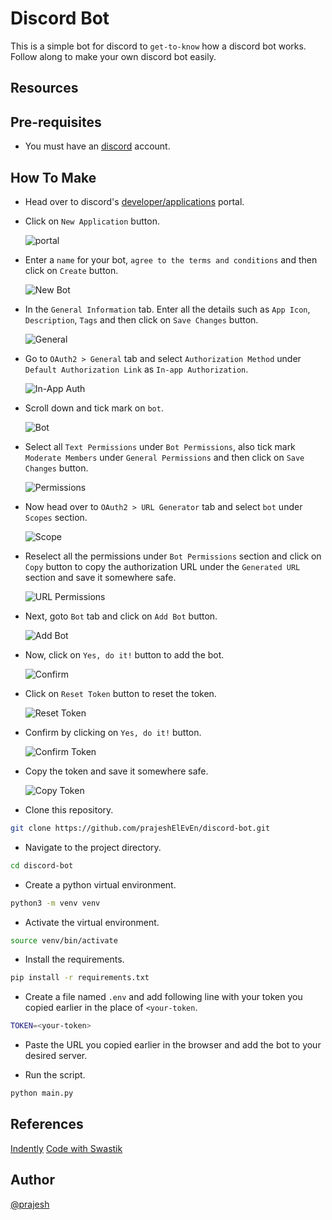 # Discord Bot

This is a simple bot for discord to `get-to-know` how a discord bot works. Follow along to make your own discord bot easily.

## Resources

## Pre-requisites

- You must have an [discord](https://discord.com/) account.

## How To Make

- Head over to discord's [developer/applications](https://discord.com/developers/applications) portal.
- Click on `New Application` button.

    ![portal](./assets/portal.png?raw=true "portal")

- Enter a `name` for your bot, `agree to the terms and conditions` and then click on `Create` button.

    ![New Bot](./assets/new-bot.png?raw=true "New Bot")

- In the `General Information` tab. Enter all the details such as `App Icon`, `Description`, `Tags` and then click on `Save Changes` button.

    ![General](./assets/general.png?raw=true "General")

- Go to `OAuth2 > General` tab and select `Authorization Method` under `Default Authorization Link` as `In-app Authorization`.

    ![In-App Auth](./assets/in-app-auth.png?raw=true "In-App Auth")

- Scroll down and tick mark on `bot`.

    ![Bot](./assets/bot.png?raw=true "Bot")

- Select all `Text Permissions` under `Bot Permissions`, also tick mark `Moderate Members` under `General Permissions` and then click on `Save Changes` button.

    ![Permissions](./assets/permissions.png?raw=true "Permissions")

- Now head over to `OAuth2 > URL Generator` tab and select `bot` under `Scopes` section.

    ![Scope](./assets/url-scope.png?raw=true "Scope")

- Reselect all the permissions under `Bot Permissions` section and click on `Copy` button to copy the authorization URL under the `Generated URL` section and save it somewhere safe.

    ![URL Permissions](./assets/url-permissions.png?raw=true "URL Permissions")

- Next, goto `Bot` tab and click on `Add Bot` button.

    ![Add Bot](./assets/add-bot.png?raw=true "Add Bot")

- Now, click on `Yes, do it!` button to add the bot.

    ![Confirm](./assets/confirm.png?raw=true "Confirm")

- Click on `Reset Token` button to reset the token.

    ![Reset Token](./assets/reset-token.png?raw=true "Reset Token")

- Confirm by clicking on `Yes, do it!` button.

    ![Confirm Token](./assets/confirm-token.png?raw=true "Confirm Token")

- Copy the token and save it somewhere safe.

    ![Copy Token](./assets/copy-token.png?raw=true "Copy Token")

- Clone this repository.

```bash
git clone https://github.com/prajeshElEvEn/discord-bot.git
```

- Navigate to the project directory.

```bash
cd discord-bot
```

- Create a python virtual environment.

```bash
python3 -m venv venv
```

- Activate the virtual environment.

```bash
source venv/bin/activate
```

- Install the requirements.

```bash
pip install -r requirements.txt
```

- Create a file named `.env` and add following line with your token you copied earlier in the place of `<your-token`.

```bash
TOKEN=<your-token>
```

- Paste the URL you copied earlier in the browser and add the bot to your desired server.

- Run the script.

```bash
python main.py
```

## References

[Indently](https://youtu.be/hoDLj0IzZMU)
[Code with Swastik](https://youtu.be/WphJ67r311s)

## Author

[@prajesh](https://github.com/prajeshElEvEn)

